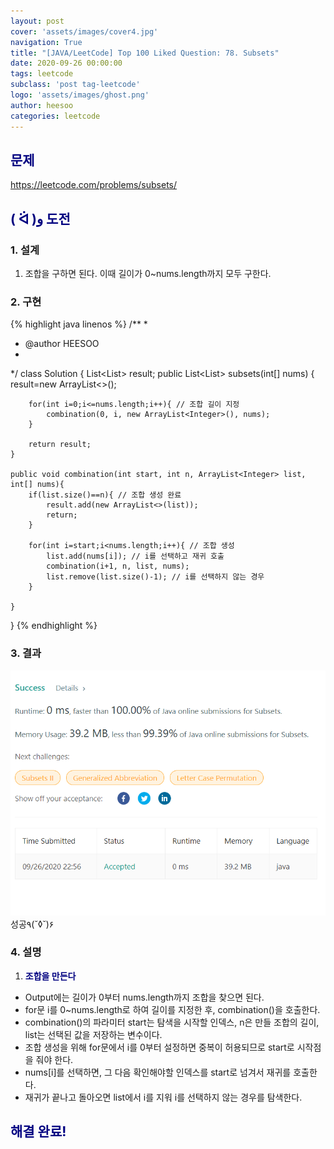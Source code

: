 ```yaml
---
layout: post
cover: 'assets/images/cover4.jpg'
navigation: True
title: "[JAVA/LeetCode] Top 100 Liked Question: 78. Subsets"
date: 2020-09-26 00:00:00
tags: leetcode
subclass: 'post tag-leetcode'
logo: 'assets/images/ghost.png'
author: heesoo
categories: leetcode
---
```

## <span style="color:navy">문제</span>
<https://leetcode.com/problems/subsets/>

## <span style="color:navy">( ᐛ )و 도전</span>

### 1. 설계
1. 조합을 구하면 된다. 이때 길이가 0~nums.length까지 모두 구한다.

### 2. 구현 
{% highlight java linenos %}
/**
 *
 * @author HEESOO
 *
 */
class Solution {
    List<List<Integer>> result;
    public List<List<Integer>> subsets(int[] nums) {
        result=new ArrayList<>();
        
        for(int i=0;i<=nums.length;i++){ // 조합 길이 지정
            combination(0, i, new ArrayList<Integer>(), nums);
        }
        
        return result;
    }
    
    public void combination(int start, int n, ArrayList<Integer> list, int[] nums){
        if(list.size()==n){ // 조합 생성 완료
            result.add(new ArrayList<>(list));
            return;
        }
        
        for(int i=start;i<nums.length;i++){ // 조합 생성
            list.add(nums[i]); // i를 선택하고 재귀 호출
            combination(i+1, n, list, nums);
            list.remove(list.size()-1); // i를 선택하지 않는 경우
        }
        
    }
}
{% endhighlight %}

### 3. 결과
![실행결과](./assets/images/200926_6.PNG)
성공٩(˘◊˘)۶   

### 4. 설명
1. **<span style="color:navy">조합을 만든다</span>**
- Output에는 길이가 0부터 nums.length까지 조합을 찾으면 된다.
- for문 i를 0~nums.length로 하여 길이를 지정한 후, combination()을 호출한다.
- combination()의 파라미터 start는 탐색을 시작할 인덱스, n은 만들 조합의 길이, list는 선택된 값을 저장하는 변수이다.
- 조합 생성을 위해 for문에서 i를 0부터 설정하면 중복이 허용되므로 start로 시작점을 줘야 한다.
- nums[i]를 선택하면, 그 다음 확인해야할 인덱스를 start로 넘겨서 재귀를 호출한다.
- 재귀가 끝나고 돌아오면 list에서 i를 지워 i를 선택하지 않는 경우를 탐색한다.
  
## <span style="color:navy">해결 완료!</span>
